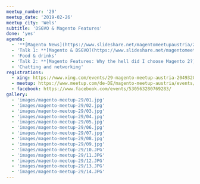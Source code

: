 ```yaml
---
meetup_number: '29'
meetup_date: '2019-02-26'
meetup_city: 'Wels'
subtitle: 'DSGVO & Magento Features'
done: 'yes'
agenda:
  - '**[Magento News](https://www.slideshare.net/magentomeetupaustria/29-magento-meetup-austria-news)** by Anna Völkl and Matthias Glitzner-Zeis'
  - 'Talk 1: **[Magento & DSGVO](https://www.slideshare.net/magentomeetupaustria/29-magento-meetup-datareporter)** by Manuel Baumgartner (English slides)'
  - 'Food & drinks'  
  - 'Talk 2: **[Magento Features: Why the hell did I choose Magento 2?](https://www.slideshare.net/magentomeetupaustria/29-magento-meetup-why-the-hell-did-i-chose-magento-2)** with Benjamin Rosenberger (English slides)'
  - 'Chatting and networking'
registrations:
  - xing: https://www.xing.com/events/29-magento-meetup-austria-2049320
  - meetup: https://www.meetup.com/de-DE/magento-meetup-austria/events/258184389/
  - facebook: https://www.facebook.com/events/530563280769283/
gallery:
  - 'images/magento-meetup-29/01.jpg'
  - 'images/magento-meetup-29/02.jpg'
  - 'images/magento-meetup-29/03.jpg'
  - 'images/magento-meetup-29/04.jpg'
  - 'images/magento-meetup-29/05.jpg'
  - 'images/magento-meetup-29/06.jpg'
  - 'images/magento-meetup-29/07.jpg'
  - 'images/magento-meetup-29/08.jpg'
  - 'images/magento-meetup-29/09.jpg'
  - 'images/magento-meetup-29/10.JPG'
  - 'images/magento-meetup-29/11.JPG'
  - 'images/magento-meetup-29/12.JPG'
  - 'images/magento-meetup-29/13.JPG'
  - 'images/magento-meetup-29/14.JPG'
---
```


